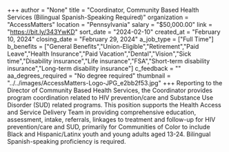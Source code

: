 +++
author = "None"
title = "Coordinator, Community Based Health Services (Bilingual Spanish-Speaking Required)"
organization = "AccessMatters"
location = "Pennsylvania"
salary = "$50,000.00"
link = "https://bit.ly/343YwKD"
sort_date = "2024-02-10"
created_at = "February 10, 2024"
closing_date = "February 29, 2024"
a_job_type = ["Full Time"]
b_benefits = ["General Benefits","Union-Eligible","Retirement","Paid Leave","Health Insurance","Paid Vacation","Dental","Vision","Sick time","Disability insurance","Life insurance","FSA","Short-term disability insurance","Long-term disability insurance"]
c_feedback = ""
aa_degrees_required = "No degree required"
thumbnail = "../../images/AccessMatters-Logo-JPG_e2bb2f53.jpg"
+++
Reporting to the Director of Community Based Health Services, the Coordinator provides program coordination related to HIV prevention/care and Substance Use Disorder (SUD) related programs. This position supports the Health Access and Service Delivery Team in providing comprehensive education, assessment, intake, referrals, linkages to treatment and follow-up for HIV prevention/care and SUD, primarily for Communities of Color to include Black and Hispanic/Latinx youth and young adults aged 13-24. Bilingual Spanish-speaking proficiency is required. 